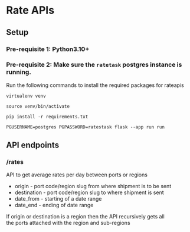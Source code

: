 # Rate APIs

## Setup
### Pre-requisite 1: Python3.10+
### Pre-requisite 2: Make sure the `ratetask` postgres instance is running.

Run the following commands to install the required packages for rateapis

```virtualenv venv```

```source venv/bin/activate```

```pip install -r requirements.txt```

```PGUSERNAME=postgres PGPASSWORD=ratestask flask --app run run```

## API endpoints
### /rates
API to get average rates per day between ports or regions
+ origin - port code/region slug from where shipment is to be sent
+ destination - port code/region slug to where shipment is sent
+ date_from - starting of a date range
+ date_end - ending of date range

If origin or destination is a region then the API recursively gets all\
the ports attached with the region and sub-regions




